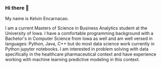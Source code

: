 ### Hi there 👋

My name is Kelvin Encarnacao.

I am a current Masters of Science in Business Analytics student at the University of Iowa.
I have a comfortable programming background with a Bachelor's in Computer Science from Iowa as well and am well versed
in languages: Python, Java, C++ but do most data science work currently in Python jupyter notebooks. I am interested in 
problem solving with data specifically in the healthcare pharmaceutical context and have experience working with machine learning 
predictive modeling in this context.
